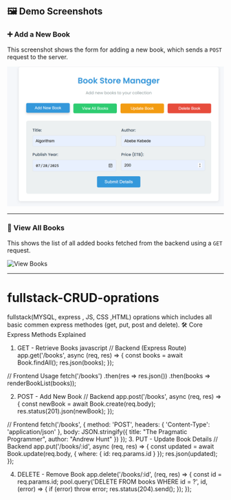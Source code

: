 ## 🖼️ Demo Screenshots

### ➕ Add a New Book
This screenshot shows the form for adding a new book, which sends a `POST` request to the server.

![Add New Book](addNew.png)

---

### 📖 View All Books
This shows the list of all added books fetched from the backend using a `GET` request.

![View Books](view.png)

---

# fullstack-CRUD-oprations
fullstack(MYSQL, express , JS, CSS ,HTML) oprations which includes all basic commen express methodes (get, put, post and delete).
🛠️ Core Express Methods Explained
1. GET - Retrieve Books
javascript
// Backend (Express Route)
app.get('/books', async (req, res) => {
  const books = await Book.findAll(); 
  res.json(books);
});

// Frontend Usage
fetch('/books')
  .then(res => res.json())
  .then(books => renderBookList(books));

  2. POST - Add New Book
     // Backend
app.post('/books', async (req, res) => {
  const newBook = await Book.create(req.body);
  res.status(201).json(newBook);
});

// Frontend
fetch('/books', {
  method: 'POST',
  headers: { 'Content-Type': 'application/json' },
  body: JSON.stringify({
    title: "The Pragmatic Programmer",
    author: "Andrew Hunt"
  })
});
3. PUT - Update Book Details
// Backend
app.put('/books/:id', async (req, res) => {
  const updated = await Book.update(req.body, {
    where: { id: req.params.id }
  });
  res.json(updated);
});

4. DELETE - Remove Book
   app.delete('/books/:id', (req, res) => {
  const id = req.params.id;
  pool.query('DELETE FROM books WHERE id = ?', id, (error) => {
    if (error) throw error;
    res.status(204).send();
  });
});
